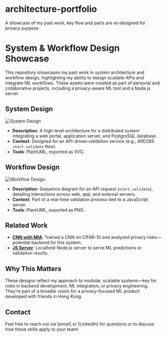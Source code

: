 # architecture-portfolio
A showcase of my past work, key flow and parts are re-designed for privacy purpose. 

# System & Workflow Design Showcase

This repository showcases my past work in system architecture and workflow design, highlighting my ability to design scalable APIs and integrate ML workflows. These assets were created as part of personal and collaborative projects, including a privacy-aware ML tool and a Node.js server.

## System Design
![System Design](system_design.svg)

- **Description**: A high-level architecture for a distributed system integrating a web portal, application server, and PostgreSQL database.
- **Context**: Designed for an API-driven validation service (e.g., ARD285 `start_validate` flow).
- **Tools**: PlantUML, exported as SVG.

## Workflow Design
![Workflow Design](workflow_design.png)

- **Description**: Sequence diagram for an API request (`start_validate`), detailing interactions across web, app, and external servers.
- **Context**: Part of a real-time validation process tied to a JavaScript server.
- **Tools**: PlantUML, exported as PNG.

## Related Work
- **[CNN with MIA](https://github.com/<your-username>/cnn-mia-repo)**: Trained a CNN on CIFAR-10 and analyzed privacy risks—potential backend for this system.
- **[JS Server](https://github.com/<your-username>/js-server-repo)**: Localhost Node.js server to serve ML predictions or validation results.

## Why This Matters
These designs reflect my approach to modular, scalable systems—key for roles in backend development, ML integration, or privacy engineering. They’re part of a broader vision for a privacy-focused ML product developed with friends in Hong Kong.

## Contact
Feel free to reach out via [email] or [LinkedIn] for questions or to discuss how these skills apply to your team!
